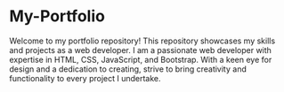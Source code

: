 # My-Portfolio
Welcome to my portfolio repository! This repository showcases my skills and projects as a web developer.  I am a passionate web developer with expertise in HTML, CSS, JavaScript, and Bootstrap. With a keen eye for design and a dedication to creating, strive to bring creativity and functionality to every project I undertake.
